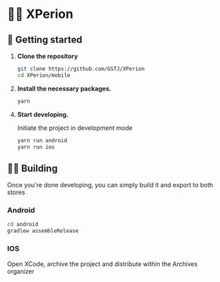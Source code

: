 # 🦸‍♂️ XPerion

## 🚀 Getting started

1.  **Clone the repository**

    ```sh
    git clone https://github.com/GSTJ/XPerion
    cd XPerion/mobile
    ```

2.  **Install the necessary packages.**

    ```sh
    yarn
    ```

4)  **Start developing.**

    Initiate the project in development mode

    ```sh
    yarn run android
    yarn run ios
    ```

## 👷‍♂️ Building

Once you're done developing, you can simply build it and export to both stores

### Android

```sh
cd android
gradlew assembleRelease
```

### IOS

Open XCode, archive the project and distribute within the Archives organizer
